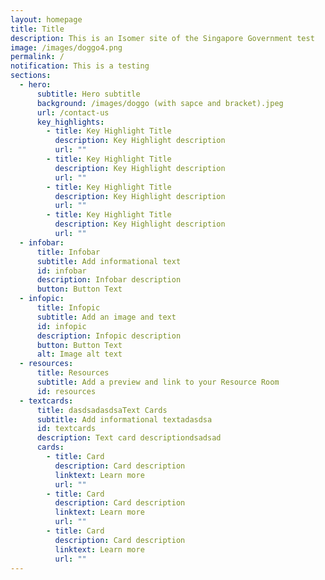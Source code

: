 ```yaml
---
layout: homepage
title: Title
description: This is an Isomer site of the Singapore Government test
image: /images/doggo4.png
permalink: /
notification: This is a testing
sections:
  - hero:
      subtitle: Hero subtitle
      background: /images/doggo (with sapce and bracket).jpeg
      url: /contact-us
      key_highlights:
        - title: Key Highlight Title
          description: Key Highlight description
          url: ""
        - title: Key Highlight Title
          description: Key Highlight description
          url: ""
        - title: Key Highlight Title
          description: Key Highlight description
          url: ""
        - title: Key Highlight Title
          description: Key Highlight description
          url: ""
  - infobar:
      title: Infobar
      subtitle: Add informational text
      id: infobar
      description: Infobar description
      button: Button Text
  - infopic:
      title: Infopic
      subtitle: Add an image and text
      id: infopic
      description: Infopic description
      button: Button Text
      alt: Image alt text
  - resources:
      title: Resources
      subtitle: Add a preview and link to your Resource Room
      id: resources
  - textcards:
      title: dasdsadasdsaText Cards
      subtitle: Add informational textadasdsa
      id: textcards
      description: Text card descriptiondsadsad
      cards:
        - title: Card
          description: Card description
          linktext: Learn more
          url: ""
        - title: Card
          description: Card description
          linktext: Learn more
          url: ""
        - title: Card
          description: Card description
          linktext: Learn more
          url: ""
---
```

